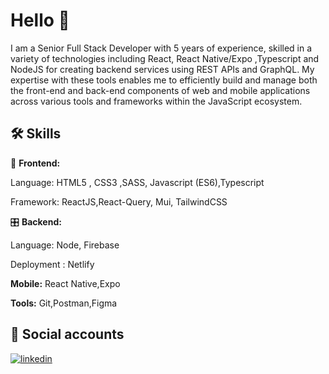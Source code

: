 
# Hello 👋

I am a Senior Full Stack Developer with 5 years of experience, skilled in a variety of technologies including React, React Native/Expo ,Typescript and NodeJS for creating backend services using REST APIs and GraphQL.
My expertise with these tools enables me to efficiently build and manage both the front-end and back-end components of web and mobile applications across various tools and frameworks within the JavaScript ecosystem.
## 🛠 Skills

🎨 **Frontend:**

Language: HTML5 , CSS3 ,SASS, Javascript (ES6),Typescript

Framework: ReactJS,React-Query, Mui, TailwindCSS



🎛 **Backend:**

Language: Node, Firebase

Deployment : Netlify

**Mobile:**  React Native,Expo


**Tools:** Git,Postman,Figma


## 🔗 Social accounts
[![linkedin](https://img.shields.io/badge/linkedin-0A66C2?style=for-the-badge&logo=linkedin&logoColor=white)](https://www.linkedin.com/in/achrafdev/)



